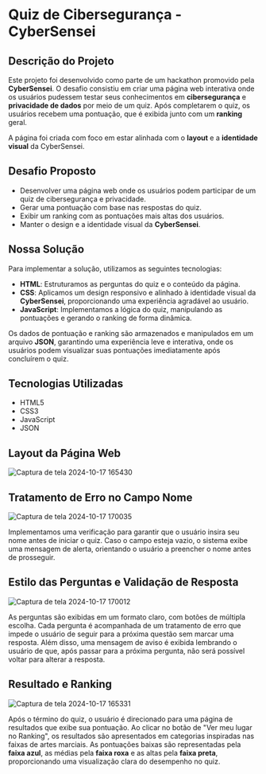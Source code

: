 # Quiz de Cibersegurança - CyberSensei

## Descrição do Projeto
Este projeto foi desenvolvido como parte de um hackathon promovido pela **CyberSensei**. O desafio consistiu em criar uma página web interativa onde os usuários pudessem testar seus conhecimentos em **cibersegurança** e **privacidade de dados** por meio de um quiz. Após completarem o quiz, os usuários recebem uma pontuação, que é exibida junto com um **ranking** geral.

A página foi criada com foco em estar alinhada com o **layout** e a **identidade visual** da CyberSensei.

## Desafio Proposto
- Desenvolver uma página web onde os usuários podem participar de um quiz de cibersegurança e privacidade.
- Gerar uma pontuação com base nas respostas do quiz.
- Exibir um ranking com as pontuações mais altas dos usuários.
- Manter o design e a identidade visual da **CyberSensei**.

## Nossa Solução
Para implementar a solução, utilizamos as seguintes tecnologias:

- **HTML**: Estruturamos as perguntas do quiz e o conteúdo da página.
- **CSS**: Aplicamos um design responsivo e alinhado à identidade visual da **CyberSensei**, proporcionando uma experiência agradável ao usuário.
- **JavaScript**: Implementamos a lógica do quiz, manipulando as pontuações e gerando o ranking de forma dinâmica.

Os dados de pontuação e ranking são armazenados e manipulados em um arquivo **JSON**, garantindo uma experiência leve e interativa, onde os usuários podem visualizar suas pontuações imediatamente após concluírem o quiz.

## Tecnologias Utilizadas
- HTML5
- CSS3
- JavaScript
- JSON
                                                                                                                                                   
## Layout da Página Web
![Captura de tela 2024-10-17 165430](https://github.com/user-attachments/assets/1fc3635a-6020-49cd-ba9d-0e5691e8dfa7)

## Tratamento de Erro no Campo Nome
![Captura de tela 2024-10-17 170035](https://github.com/user-attachments/assets/55fe44f0-29e6-451e-be45-59973d2ff2bd)

Implementamos uma verificação para garantir que o usuário insira seu nome antes de iniciar o quiz. Caso o campo esteja vazio, o sistema exibe uma mensagem de alerta, orientando o usuário a preencher o nome antes de prosseguir.

## Estilo das Perguntas e Validação de Resposta
![Captura de tela 2024-10-17 170012](https://github.com/user-attachments/assets/654e5daa-4528-4959-aee1-46094a1ecfcc)

As perguntas são exibidas em um formato claro, com botões de múltipla escolha. Cada pergunta é acompanhada de um tratamento de erro que impede o usuário de seguir para a próxima questão sem marcar uma resposta. Além disso, uma mensagem de aviso é exibida lembrando o usuário de que, após passar para a próxima pergunta, não será possível voltar para alterar a resposta.

## Resultado e Ranking
![Captura de tela 2024-10-17 165331](https://github.com/user-attachments/assets/e190a15b-f32b-45bd-9faa-12bf1314a87b)

Após o término do quiz, o usuário é direcionado para uma página de resultados que exibe sua pontuação. Ao clicar no botão de "Ver meu lugar no Ranking", os resultados são apresentados em categorias inspiradas nas faixas de artes marciais. As pontuações baixas são representadas pela **faixa azul**, as médias pela **faixa roxa** e as altas pela **faixa preta**, proporcionando uma visualização clara do desempenho no quiz.


